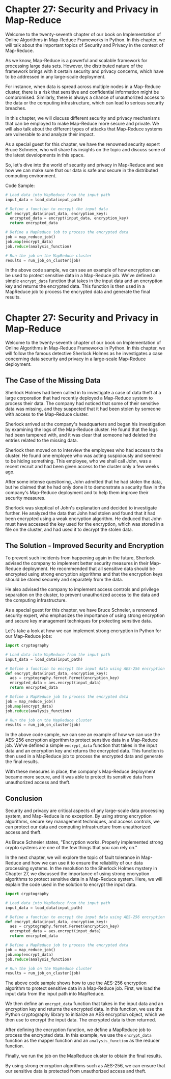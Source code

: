 # Chapter 27: Security and Privacy in Map-Reduce

Welcome to the twenty-seventh chapter of our book on Implementation of Online Algorithms in Map-Reduce Frameworks in Python. In this chapter, we will talk about the important topics of Security and Privacy in the context of Map-Reduce.

As we know, Map-Reduce is a powerful and scalable framework for processing large data sets. However, the distributed nature of the framework brings with it certain security and privacy concerns, which have to be addressed in any large-scale deployment.

For instance, when data is spread across multiple nodes in a Map-Reduce cluster, there is a risk that sensitive and confidential information might be compromised. Similarly, there is always a chance of unauthorized access to the data or the computing infrastructure, which can lead to serious security breaches.

In this chapter, we will discuss different security and privacy mechanisms that can be employed to make Map-Reduce more secure and private. We will also talk about the different types of attacks that Map-Reduce systems are vulnerable to and analyze their impact.

As a special guest for this chapter, we have the renowned security expert Bruce Schneier, who will share his insights on the topic and discuss some of the latest developments in this space.

So, let's dive into the world of security and privacy in Map-Reduce and see how we can make sure that our data is safe and secure in the distributed computing environment. 

Code Sample:
```python
# Load data into MapReduce from the input path
input_data = load_data(input_path)

# Define a function to encrypt the input data
def encrypt_data(input_data, encryption_key):
  encrypted_data = encrypt(input_data, encryption_key)
  return encrypted_data

# Define a MapReduce job to process the encrypted data
job = map_reduce_job()
job.map(encrypt_data)
job.reduce(analysis_function)

# Run the job on the MapReduce cluster
results = run_job_on_cluster(job)
```

In the above code sample, we can see an example of how encryption can be used to protect sensitive data in a Map-Reduce job. We've defined a simple `encrypt_data` function that takes in the input data and an encryption key and returns the encrypted data. This function is then used in a MapReduce job to process the encrypted data and generate the final results.
# Chapter 27: Security and Privacy in Map-Reduce

Welcome to the twenty-seventh chapter of our book on Implementation of Online Algorithms in Map-Reduce Frameworks in Python. In this chapter, we will follow the famous detective Sherlock Holmes as he investigates a case concerning data security and privacy in a large-scale Map-Reduce deployment.

## The Case of the Missing Data

Sherlock Holmes had been called in to investigate a case of data theft at a large corporation that had recently deployed a Map-Reduce system to process their data. The company had noticed that some of their sensitive data was missing, and they suspected that it had been stolen by someone with access to the Map-Reduce cluster.

Sherlock arrived at the company's headquarters and began his investigation by examining the logs of the Map-Reduce cluster. He found that the logs had been tampered with, and it was clear that someone had deleted the entries related to the missing data.

Sherlock then moved on to interview the employees who had access to the cluster. He found one employee who was acting suspiciously and seemed to be hiding something. This employee, who we shall call John, was a recent recruit and had been given access to the cluster only a few weeks ago.

After some intense questioning, John admitted that he had stolen the data, but he claimed that he had only done it to demonstrate a security flaw in the company's Map-Reduce deployment and to help them improve their security measures.

Sherlock was skeptical of John's explanation and decided to investigate further. He analyzed the data that John had stolen and found that it had been encrypted using a weak encryption algorithm. He deduced that John must have accessed the key used for the encryption, which was stored in a file on the cluster, and had used it to decrypt the stolen data.

## The Solution - Improved Security and Encryption

To prevent such incidents from happening again in the future, Sherlock advised the company to implement better security measures in their Map-Reduce deployment. He recommended that all sensitive data should be encrypted using strong encryption algorithms and that the encryption keys should be stored securely and separately from the data.

He also advised the company to implement access controls and privilege separation on the cluster, to prevent unauthorized access to the data and the computing infrastructure.

As a special guest for this chapter, we have Bruce Schneier, a renowned security expert, who emphasizes the importance of using strong encryption and secure key management techniques for protecting sensitive data.

Let's take a look at how we can implement strong encryption in Python for our Map-Reduce jobs:

```python
import cryptography

# Load data into MapReduce from the input path
input_data = load_data(input_path)

# Define a function to encrypt the input data using AES-256 encryption
def encrypt_data(input_data, encryption_key):
  aes = cryptography.fernet.Fernet(encryption_key)
  encrypted_data = aes.encrypt(input_data)
  return encrypted_data

# Define a MapReduce job to process the encrypted data
job = map_reduce_job()
job.map(encrypt_data)
job.reduce(analysis_function)

# Run the job on the MapReduce cluster
results = run_job_on_cluster(job)
```

In the above code sample, we can see an example of how we can use the AES-256 encryption algorithm to protect sensitive data in a Map-Reduce job. We've defined a simple `encrypt_data` function that takes in the input data and an encryption key and returns the encrypted data. This function is then used in a MapReduce job to process the encrypted data and generate the final results.

With these measures in place, the company's Map-Reduce deployment became more secure, and it was able to protect its sensitive data from unauthorized access and theft.

## Conclusion

Security and privacy are critical aspects of any large-scale data processing system, and Map-Reduce is no exception. By using strong encryption algorithms, secure key management techniques, and access controls, we can protect our data and computing infrastructure from unauthorized access and theft.

As Bruce Schneier states, "Encryption works. Properly implemented strong crypto systems are one of the few things that you can rely on." 

In the next chapter, we will explore the topic of fault tolerance in Map-Reduce and how we can use it to ensure the reliability of our data processing systems.
In the resolution to the Sherlock Holmes mystery in Chapter 27, we discussed the importance of using strong encryption algorithms to protect sensitive data in a Map-Reduce system. Here, we will explain the code used in the solution to encrypt the input data.

```python
import cryptography

# Load data into MapReduce from the input path
input_data = load_data(input_path)

# Define a function to encrypt the input data using AES-256 encryption
def encrypt_data(input_data, encryption_key):
  aes = cryptography.fernet.Fernet(encryption_key)
  encrypted_data = aes.encrypt(input_data)
  return encrypted_data

# Define a MapReduce job to process the encrypted data
job = map_reduce_job()
job.map(encrypt_data)
job.reduce(analysis_function)

# Run the job on the MapReduce cluster
results = run_job_on_cluster(job)
```

The above code sample shows how to use the AES-256 encryption algorithm to protect sensitive data in a Map-Reduce job. First, we load the input data from the input path into MapReduce. 

We then define an `encrypt_data` function that takes in the input data and an encryption key and returns the encrypted data. In this function, we use the Python cryptography library to initialize an AES encryption object, which we then use to encrypt the input data. The encrypted data is then returned.

After defining the encryption function, we define a MapReduce job to process the encrypted data. In this example, we use the `encrypt_data` function as the mapper function and an `analysis_function` as the reducer function. 

Finally, we run the job on the MapReduce cluster to obtain the final results.

By using strong encryption algorithms such as AES-256, we can ensure that our sensitive data is protected from unauthorized access and theft.